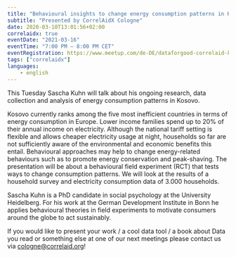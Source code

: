 ```yaml
---
title: "Behavioural insights to change energy consumption patterns in Kosovo"
subtitle: "Presented by CorrelAidX Cologne"
date: 2020-03-10T13:01:56+02:00
correlaidx: true
eventDate: "2021-03-16"
eventTime: "7:00 PM – 8:00 PM CET"
eventRegistration: https://www.meetup.com/de-DE/dataforgood-correlaid-koln/events/276851047/
tags: ["correlaidx"]
languages: 
    - english
---
```


This Tuesday Sascha Kuhn will talk about his ongoing research, data collection and analysis of energy consumption patterns in Kosovo.

Kosovo currently ranks among the five most inefficient countries in terms of energy consumption in Europe. Lower income families spend up to 20% of their annual income on electricity. Although the national tariff setting is flexible and allows cheaper electricity usage at night, households so far are not sufficiently aware of the environmental and economic benefits this entail. Behavioural approaches may help to change energy-related behaviours such as to promote energy conservation and peak-shaving. The presentation will be about a behavioural field experiment (RCT) that tests ways to change consumption patterns. We will look at the results of a household survey and electricity consumption data of 3.000 households.

Sascha Kuhn is a PhD candidate in social psychology at the University Heidelberg. For his work at the German Development Institute in Bonn he applies behavioural theories in field experiments to motivate consumers around the globe to act sustainably.

If you would like to present your work / a cool data tool / a book about Data you read or something else at one of our next meetings please contact us via cologne@correlaid.org!
